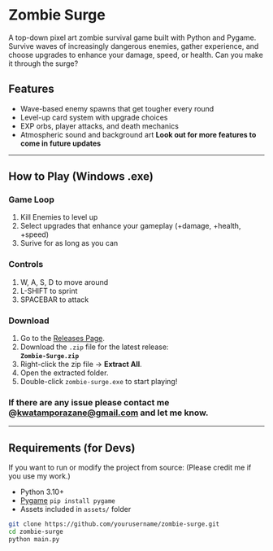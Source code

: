 # Zombie Surge

A top-down pixel art zombie survival game built with Python and Pygame. Survive waves of increasingly dangerous enemies, gather experience, and choose upgrades to enhance your damage, speed, or health. Can you make it through the surge?

## Features

- Wave-based enemy spawns that get tougher every round
- Level-up card system with upgrade choices
- EXP orbs, player attacks, and death mechanics
- Atmospheric sound and background art
**Look out for more features to come in future updates**
---

## How to Play (Windows .exe)

### Game Loop
1. Kill Enemies to level up
2. Select upgrades that enhance your gameplay (+damage, +health, +speed)
3. Surive for as long as you can

### Controls
1. W, A, S, D to move around
2. L-SHIFT to sprint
3. SPACEBAR to attack

### Download

1. Go to the [Releases Page](https://github.com/ZaneKwatampora/Zombie-Surge/releases/tag/download).
2. Download the `.zip` file for the latest release:  
   **`Zombie-Surge.zip`**
3. Right-click the zip file → **Extract All**.
4. Open the extracted folder.
5. Double-click `zombie-surge.exe` to start playing!

### If there are any issue please contact me @kwatamporazane@gmail.com and let me know.

---

##  Requirements (for Devs)

If you want to run or modify the project from source: (Please credit me if you use my work.)

- Python 3.10+
- [Pygame](https://www.pygame.org/) `pip install pygame`
- Assets included in `assets/` folder

```bash
git clone https://github.com/yourusername/zombie-surge.git
cd zombie-surge
python main.py
